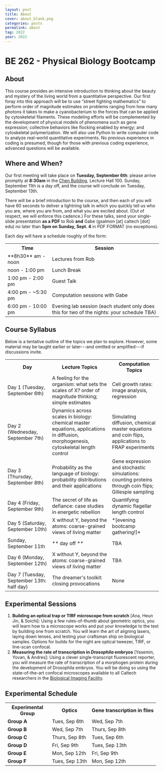 ```yaml
---
layout: post
title: About
cover: about_blank.png
categories: posts
permalink: about
tag: 2022
year: 2022
---
```

# BE 262 - Physical Biology Bootcamp

## About
This course provides an intensive introduction to thinking about the beauty and mystery of the living world from a quantitative perspective. Our first foray into this approach will be to use “street fighting mathematics” to perform order of magnitude estimates on problems ranging from how many photons it takes to make a cyanobacterium to the forces that can be applied by cytoskeletal filaments. These modeling efforts will be complemented by the development of physical models of phenomena such as gene expression; collective behaviors like flocking enabled by energy; and cytoskeletal polymerization. We will also use Python to write computer code to analyze real-world quantitative experiments. No previous experience in coding is presumed, though for those with previous coding experience, advanced questions will be available.

## Where and When?
Our first meeting will take place on **Tuesday, September 6th**: please arrive promptly at **8:30am** in the [Chen Building](https://www.caltech.edu/map/campus/tianqiao-and-chrissy-chen-neuroscience-research-building), Lecture Hall 100.
Sunday, September 11th is a day off, and the course will conclude on Tuesday, September 13th.

There will be a brief introduction to the course, and then each of you will have 60 seconds to deliver a lightning talk in which you quickly tell us who you are, where you are from, and what you are excited about. (Out of respect, we will enforce this cadence.)
For these talks, send your single-slide presentation **as a PDF** to Rob **and** Gabe (gsalmon [at] caltech [dot] edu) no later than **5pm on Sunday, Sept. 4** in PDF FORMAT (no exceptions).  

Each day will have a schedule roughly of the form:
<table>
<tr>
    <th style="width:130px"><b>Time</b></th>
    <th><b>Session</b></th>
</tr>
<tr>
    <td>**8h30** am - noon</td>
    <td>Lectures from Rob</td>
</tr>
<tr>
    <td>noon - 1:00 pm</td>
    <td>Lunch Break</td>
</tr>
<tr>
    <td>1:00 pm - 2:00 pm</td>
    <td>Guest Talk</td>
</tr>
<tr>
    <td>4:00 pm - ~5:30 pm</td>
    <td>Computation sessions with Gabe</td>
</tr>
<tr>
    <td>6:00 pm - 10:00 pm</td>
    <td>Evening lab session (each student only does this for two of the nights: your schedule TBA)</td>
</tr>
</table>

## Course Syllabus

Below is a tentative outline of the topics we plan to explore. However, some material may be taught earlier or later---and omitted or amplified---if discussions invite.

<table>
<tr>
    <th style="width:130px"><b>Day</b></th>
    <th><b>Lecture Topics</b></th>
    <th><b>Computation Topics</b></th>
</tr>
<tr>
    <td>Day 1 (Tuesday, September 6th)</td>
    <td>
    A feeling for the organism: what sets the scales of X? order of magnitude thinking; simple estimates</td>
    <td>Cell growth rates: image analysis, regression</td>
</tr>
<tr>
    <td>Day 2 (Wednesday, September 7th)</td>
    <td>Dynamics across scales in biology: chemical master equations, applications in diffusion, morphogenesis, cytoskeletal length control</td>
    <td>Simulating diffusion, chemical master equations and coin flips, applications to FRAP experiments</td>
</tr>
<tr>
    <td>Day 3 (Thursday, September 8th)</td>
    <td>Probability as the language of biology: probability distributions and their applications</td>
    <td>Gene expression and stochastic simulations: counting proteins through coin flips; Gillespie sampling</td>
</tr>
<tr>
    <td>Day 4 (Friday, September 9th)</td>
    <td>The secret of life as defiance: case studies in energetic rebellion</td>
    <td>Quantifying dynamic flagellar length control</td>
</tr>
<tr>
    <td>Day 5 (Saturday, September 10th)</td>
    <td>X without Y, beyond the atoms: coarse-grained views of living matter</td>
    <td>*[evening bootcamp gathering!]*</td>
</tr>
<tr>
    <td> Sunday, September 11th </td>
    <td>** day off **</td>
    <td>TBA</td>
</tr>
<tr>
    <td>Day 6 (Monday, September 12th)</td>
    <td>X without Y, beyond the atoms: coarse-grained views of living matter</td>
    <td>TBA</td>
</tr>
<tr>
    <td>Day 7 (Tuesday, September 13th: half day)</td>
    <td>The dreamer's toolkit: closing provocations</td>
    <td>None</td>
</tr>
</table>

## Experimental Sessions
1. **Building an optical trap or TIRF microscope from scratch** [Ana, Heun Jin, & Soichi]: Using a few rules-of-thumb about geometric optics, you will learn how to a microscope works and put your knowledge to the test by building one from scratch. You will learn the art of aligning lasers, laying down lenses, and testing your craftsman ship on biological samples. Options for builds for the night are optical tweezer, TIRF, or line-scan confocal.
2. **Measuring the rate of transcription in *Drosophila* embryos** [Yasemin, Yovan, & Andres]: Using a clever single-transcript fluorescent reporter, you will measure the rate of transcription of a morphogen protein during the development of Drosophila embryos. You will be doing so using the state-of-the-art confocal microscopes available to all Caltech researchers in the [Biological Imaging Facility](http://bioimaging.caltech.edu/).

## Experimental Schedule
<table>
<tr>
    <th style="width:130px"><b>Experimental Group</b></th>
    <th><b>Optics</b></th>
    <th><b>Gene transcription in flies</b></th>
</tr>
<tr>
    <td><b>Group A</b></td>
    <td>Tues, Sep 6th</td>
    <td>Wed, Sep 7th</td>
</tr>
<tr>
    <td><b>Group B</b></td>
    <td>Wed, Sep 7th</td>
    <td>Thurs, Sep 8th</td>
</tr>
<tr>
    <td><b>Group C</b></td>
    <td>Thurs, Sep 8th</td>
    <td>Tues, Sep 6th</td>
</tr>
<tr>
    <td><b>Group D</b></td>
    <td>Fri, Sep 9th</td>
    <td>Tues, Sep 13th</td>
</tr>
<tr>
    <td><b>Group E</b></td>
    <td>Mon, Sep 12th</td>
    <td>Fri, Sep 9th</td>
</tr>
<tr>
    <td><b>Group F</b></td>
    <td>Tues, Sep 13th</td>
    <td>Mon, Sep 12th</td>
</tr>
</table>